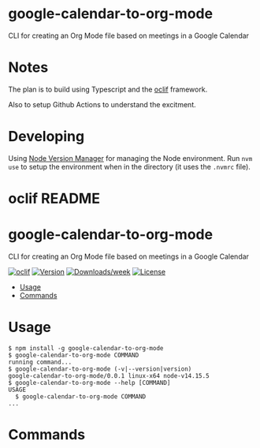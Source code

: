 # google-calendar-to-org-mode
CLI for creating an Org Mode file based on meetings in a Google Calendar

# Notes

The plan is to build using Typescript and the [oclif](https://oclif.io/docs/introduction) framework.

Also to setup Github Actions to understand the excitment.

# Developing

Using [Node Version Manager](https://github.com/nvm-sh/nvm) for managing the Node environment. Run `nvm use` to setup the environment when in the directory (it uses the `.nvmrc` file).

# oclif README #

google-calendar-to-org-mode
===========================

CLI for creating an Org Mode file based on meetings in a Google Calendar

[![oclif](https://img.shields.io/badge/cli-oclif-brightgreen.svg)](https://oclif.io)
[![Version](https://img.shields.io/npm/v/google-calendar-to-org-mode.svg)](https://npmjs.org/package/google-calendar-to-org-mode)
[![Downloads/week](https://img.shields.io/npm/dw/google-calendar-to-org-mode.svg)](https://npmjs.org/package/google-calendar-to-org-mode)
[![License](https://img.shields.io/npm/l/google-calendar-to-org-mode.svg)](https://github.com/oburn/google-calendar-to-org-mode/blob/master/package.json)

<!-- toc -->
* [Usage](#usage)
* [Commands](#commands)
<!-- tocstop -->
# Usage
<!-- usage -->
```sh-session
$ npm install -g google-calendar-to-org-mode
$ google-calendar-to-org-mode COMMAND
running command...
$ google-calendar-to-org-mode (-v|--version|version)
google-calendar-to-org-mode/0.0.1 linux-x64 node-v14.15.5
$ google-calendar-to-org-mode --help [COMMAND]
USAGE
  $ google-calendar-to-org-mode COMMAND
...
```
<!-- usagestop -->
# Commands
<!-- commands -->

<!-- commandsstop -->
